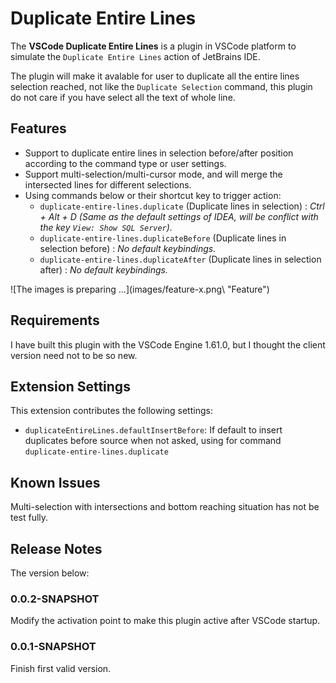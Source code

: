 # Duplicate Entire Lines

The **VSCode Duplicate Entire Lines** is a plugin in VSCode platform to simulate the `Duplicate Entire Lines` action of JetBrains IDE.

The plugin will make it avalable for user to duplicate all the entire lines selection reached, not like the `Duplicate Selection` command, this plugin do not care if you have select all the text of whole line.

## Features

- Support to duplicate entire lines in selection before/after position according to the command type or user settings.
- Support multi-selection/multi-cursor mode, and will merge the intersected lines for different selections.
- Using commands below or their shortcut key to trigger action:
  - `duplicate-entire-lines.duplicate` (Duplicate lines in selection) : *Ctrl + Alt + D (Same as the default settings of IDEA, will be conflict with the key `View: Show SQL Server`).*
  - `duplicate-entire-lines.duplicateBefore` (Duplicate lines in selection before) : *No default keybindings.*
  - `duplicate-entire-lines.duplicateAfter` (Duplicate lines in selection after) : *No default keybindings.*

\!\[The images is preparing ...\]\(images/feature-x.png\ "Feature")

## Requirements

I have built this plugin with the VSCode Engine 1.61.0, but I thought the client version need not to be so new.

## Extension Settings

This extension contributes the following settings:

* `duplicateEntireLines.defaultInsertBefore`: If default to insert duplicates before source when not asked, using for command `duplicate-entire-lines.duplicate`

## Known Issues

Multi-selection with intersections and bottom reaching situation has not be test fully.

## Release Notes

The version below:

### 0.0.2-SNAPSHOT

Modify the activation point to make this plugin active after VSCode startup.

### 0.0.1-SNAPSHOT

Finish first valid version.
